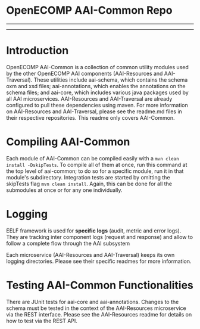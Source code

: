 # OpenECOMP AAI-Common Repo

---
---

# Introduction

OpenECOMP AAI-Common is a collection of common utility modules used by the other OpenECOMP AAI components (AAI-Resources and AAI-Traversal). These utilities include aai-schema, which contains the schema oxm and xsd files; aai-annotations, which enables the annotations on the schema files; and aai-core, which includes various java packages used by all AAI microservices. AAI-Resources and AAI-Traversal are already configured to pull these dependencies using maven. For more information on AAI-Resources and AAI-Traversal, please see the readme.md files in their respective repositories. This readme only covers AAI-Common.

# Compiling AAI-Common

Each module of AAI-Common can be compiled easily with a `mvn clean install -DskipTests`. To compile all of them at once, run this command at the top level of aai-common; to do so for a specific module, run it in that module's subdirectory. Integration tests are started by omitting the skipTests flag `mvn clean install`. Again, this can be done for all the submodules at once or for any one individually. 

# Logging

EELF framework is used for **specific logs** (audit, metric and error logs). They are tracking inter component logs (request and response) and allow to follow a complete flow through the AAI subsystem

Each microservice (AAI-Resources and AAI-Traversal) keeps its own logging directories. Please see their specific readmes for more information.

# Testing AAI-Common Functionalities
There are JUnit tests for aai-core and aai-annotations. Changes to the schema must be tested in the context of the AAI-Resources microservice via the REST interface. Please see the AAI-Resources readme for details on how to test via the REST API.


